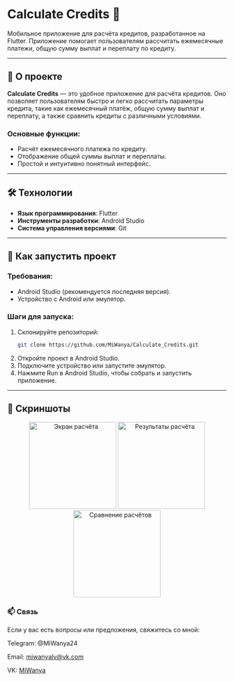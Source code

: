 # Calculate Credits 🧮

Мобильное приложение для расчёта кредитов, разработанное на Flutter. Приложение помогает пользователям рассчитать ежемесячные платежи, общую сумму выплат и переплату по кредиту.

---

## 📱 О проекте

**Calculate Credits** — это удобное приложение для расчёта кредитов. Оно позволяет пользователям быстро и легко рассчитать параметры кредита, такие как ежемесячный платёж, общую сумму выплат и переплату, а также сравнить кредиты с различными условиями.

### Основные функции:
- Расчёт ежемесячного платежа по кредиту.
- Отображение общей суммы выплат и переплаты.
- Простой и интуитивно понятный интерфейс.

---

## 🛠️ Технологии

- **Язык программирования**: Flutter
- **Инструменты разработки**: Android Studio
- **Система управления версиями**: Git

---

## 🚀 Как запустить проект

### Требования:
- Android Studio (рекомендуется последняя версия).
- Устройство с Android или эмулятор.

### Шаги для запуска:
1. Склонируйте репозиторий:
   ```bash
   git clone https://github.com/MiWanya/Calculate_Credits.git
2. Откройте проект в Android Studio.
3. Подключите устройство или запустите эмулятор.
4. Нажмите Run в Android Studio, чтобы собрать и запустить приложение.

---

## 📸 Скриншоты

<div align="center"> <img src="screenshots/screen1.png" alt="Экран расчёта" width="200"/> <img src="screenshots/screen2.png" alt="Результаты расчёта" width="200"/> <img src="screenshots/screen3.png" alt="Сравнение расчётов" width="200"/> </div>

### 📫 Связь
Если у вас есть вопросы или предложения, свяжитесь со мной:

Telegram: @MiWanya24

Email: miwanyalv@vk.com

VK: [MiWanya](https://vk.com/miwanyalv)

